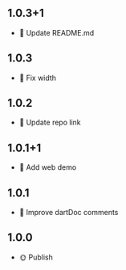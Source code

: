 ## 1.0.3+1

- 🔧 Update README.md

## 1.0.3

- 🔧 Fix width

## 1.0.2

- 📖 Update repo link

## 1.0.1+1

- 📖 Add web demo

## 1.0.1

- 📖 Improve dartDoc comments

## 1.0.0

- 🌞 Publish
